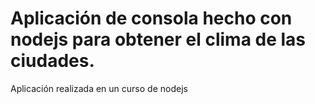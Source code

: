 # Aplicación de consola hecho con nodejs para obtener el clima de las ciudades. 

Aplicación realizada en un curso de nodejs 
